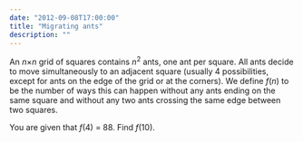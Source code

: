 ```yaml
---
date: "2012-09-08T17:00:00"
title: "Migrating ants"
description: ""
---
```


<p>
An  <var>n</var>×<var>n</var> grid of squares contains  <var>n</var><sup>2</sup> ants, one ant per square.
All ants decide to move simultaneously to an adjacent square (usually 4 possibilities, except for ants on the edge of the grid or at the corners).
We define <var>f</var>(<var>n</var>) to be the number of ways this can happen without any ants ending on the same square and without any two ants crossing the same edge between two squares.
</p>
<p>
You are given that <var>f</var>(4) = 88.
Find  <var>f</var>(10).
</p>

